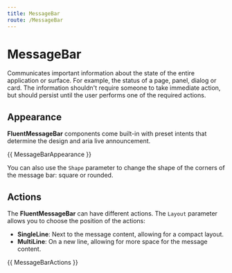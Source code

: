 ```yaml
---
title: MessageBar
route: /MessageBar
---
```


# MessageBar

Communicates important information about the state of the entire application or surface.
For example, the status of a page, panel, dialog or card.
The information shouldn't require someone to take immediate action, but should persist until
the user performs one of the required actions.

## Appearance

**FluentMessageBar** components come built-in with preset intents that determine the design and aria live announcement.

{{ MessageBarAppearance }}

You can also use the `Shape` parameter to change the shape of the corners of the message bar: square or rounded.

## Actions

The **FluentMessageBar** can have different actions.
The `Layout` parameter allows you to choose the position of the actions:
  - **SingleLine**: Next to the message content, allowing for a compact layout.
  - **MultiLine**: On a new line, allowing for more space for the message content.

{{ MessageBarActions }}
